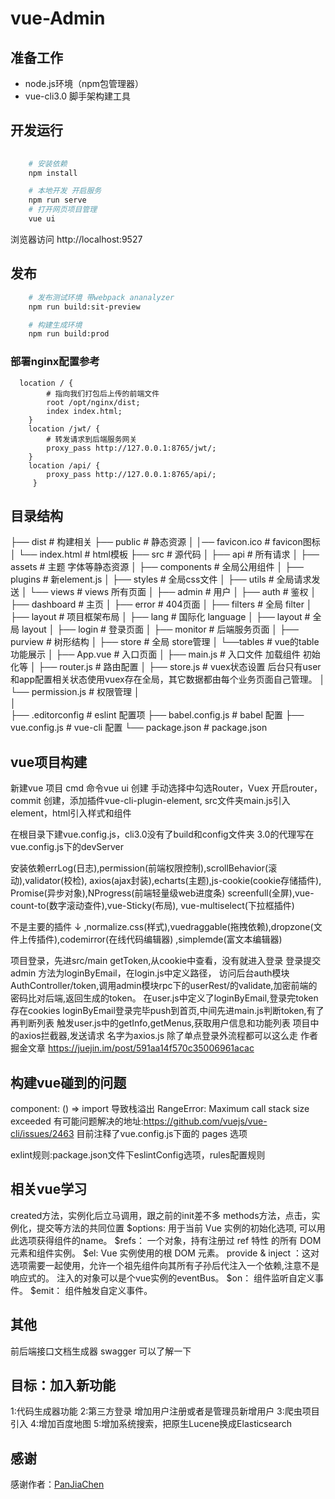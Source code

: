 # vue-Admin
## 准备工作
- node.js环境（npm包管理器）
- vue-cli3.0 脚手架构建工具

## 开发运行
```bash
   
    # 安装依赖
    npm install

    # 本地开发 开启服务
    npm run serve
    # 打开网页项目管理
    vue ui
```
浏览器访问 http://localhost:9527

## 发布
```bash
    # 发布测试环境 带webpack ananalyzer
    npm run build:sit-preview

    # 构建生成环境
    npm run build:prod
```
### 部署nginx配置参考
```
  location / {
        # 指向我们打包后上传的前端文件
        root /opt/nginx/dist;
        index index.html;
    }
    location /jwt/ {
        # 转发请求到后端服务网关
        proxy_pass http://127.0.0.1:8765/jwt/;
    }
    location /api/ {
        proxy_pass http://127.0.0.1:8765/api/;
     }
```

## 目录结构
├── dist                       # 构建相关
├── public                     # 静态资源
│   │── favicon.ico            # favicon图标
│   └── index.html             # html模板
├── src                        # 源代码
│   ├── api                    # 所有请求
│   ├── assets                 # 主题 字体等静态资源
│   ├── components             # 全局公用组件
│   ├── plugins                # 新element.js
│   ├── styles                 # 全局css文件
│   ├── utils                  # 全局请求发送
│   └── views                  # views 所有页面
│         ├── admin            # 用户
│         ├── auth             # 鉴权
│         ├── dashboard        # 主页
│         ├── error            # 404页面
│         ├── filters          # 全局 filter
│         ├── layout           # 项目框架布局
│         ├── lang             # 国际化 language
│         ├── layout           # 全局 layout
│         ├── login            # 登录页面
│         ├── monitor          # 后端服务页面
│         ├── purview          # 树形结构
│         ├── store            # 全局 store管理
│         └──tables            # vue的table功能展示
│   ├── App.vue                # 入口页面
│   ├── main.js                # 入口文件 加载组件 初始化等
│   ├── router.js              # 路由配置
│   ├── store.js               # vuex状态设置 后台只有user和app配置相关状态使用vuex存在全局，其它数据都由每个业务页面自己管理。
│   └── permission.js          # 权限管理
│   
│   
├── .editorconfig              # eslint 配置项
├── babel.config.js            # babel 配置
├── vue.config.js              # vue-cli 配置
└── package.json               # package.json


## vue项目构建
新建vue 项目 cmd  命令vue ui  创建 手动选择中勾选Router，Vuex
开启router，commit 创建，添加插件vue-cli-plugin-element,
src文件夹main.js引入element，html引入样式和组件

在根目录下建vue.config.js，cli3.0没有了build和config文件夹
3.0的代理写在vue.config.js下的devServer

安装依赖errLog(日志),permission(前端权限控制),scrollBehavior(滚动),validator(校检),
axios(ajax封装),echarts(主题),js-cookie(cookie存储插件),
Promise(异步对象),NProgress(前端轻量级web进度条)
screenfull(全屏),vue-count-to(数字滚动查件),vue-Sticky(布局),
vue-multiselect(下拉框插件)

不是主要的插件 ↓
,normalize.css(样式),vuedraggable(拖拽依赖),dropzone(文件上传插件),codemirror(在线代码编辑器)
,simplemde(富文本编辑器)


项目登录，先进src/main getToken,从cookie中查看，没有就进入登录
登录提交admin  方法为loginByEmail，在login.js中定义路径，
访问后台auth模块AuthController/token,调用admin模块rpc下的userRest/的validate,加密前端的密码比对后端,返回生成的token。
在user.js中定义了loginByEmail,登录完token存在cookies
loginByEmail登录完毕push到首页,中间先进main.js判断token,有了再判断列表
触发user.js中的getInfo,getMenus,获取用户信息和功能列表
项目中的axios拦截器,发送请求 名字为axios.js
除了单点登录外流程都可以这么走  作者掘金文章 https://juejin.im/post/591aa14f570c35006961acac


## 构建vue碰到的问题
component: () => import 导致栈溢出
RangeError: Maximum call stack size exceeded
有可能问题解决的地址:https://github.com/vuejs/vue-cli/issues/2463
目前注释了vue.config.js下面的 pages 选项


exlint规则:package.json文件下eslintConfig选项，rules配置规则


## 相关vue学习
created方法，实例化后立马调用，跟之前的init差不多
methods方法，点击，实例化，提交等方法的共同位置
$options: 用于当前 Vue 实例的初始化选项, 可以用此选项获得组件的name。
$refs： 一个对象，持有注册过 ref 特性 的所有 DOM 元素和组件实例。
$el: Vue 实例使用的根 DOM 元素。
provide & inject ：这对选项需要一起使用，允许一个祖先组件向其所有子孙后代注入一个依赖,注意不是响应式的。
注入的对象可以是个vue实例的eventBus。
$on： 组件监听自定义事件。
$emit： 组件触发自定义事件。


## 其他
前后端接口文档生成器 swagger 可以了解一下


## 目标：加入新功能
1:代码生成器功能
2:第三方登录 增加用户注册或者是管理员新增用户
3:爬虫项目引入
4:增加百度地图
5:增加系统搜索，把原生Lucene换成Elasticsearch

## 感谢
感谢作者：[PanJiaChen](https://github.com/PanJiaChen/vue-element-admin)

